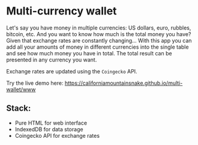 # Multi-currency wallet
Let's say you have money in multiple currencies: US dollars, euro, rubbles, bitcoin, etc.
And you want to know how much is the total money you have? Given that exchange rates are constantly changing...
With this app you can add all your amounts of money in different currencies into the single table and see how much money you have in total. The total result can be presented in any currency you want.

Exchange rates are updated using the `Coingecko` API.

Try the live demo here: https://californiamountainsnake.github.io/multi-wallet/www

## Stack:
- Pure HTML for web interface
- IndexedDB for data storage
- Coingecko API for exchange rates

